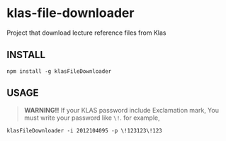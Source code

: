 # klas-file-downloader
Project that download lecture reference files from Klas


## INSTALL

```
npm install -g klasFileDownloader
```

## USAGE

> **WARNING!!** If your KLAS password include Exclamation mark, You must write your password like `\!`. for example, 
    
```
klasFileDownloader -i 2012104095 -p \!123123\!123
```